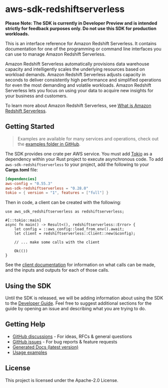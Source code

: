 # aws-sdk-redshiftserverless

**Please Note: The SDK is currently in Developer Preview and is intended strictly for
feedback purposes only. Do not use this SDK for production workloads.**

This is an interface reference for Amazon Redshift Serverless. It contains documentation for one of the programming or command line interfaces you can use to manage Amazon Redshift Serverless.

Amazon Redshift Serverless automatically provisions data warehouse capacity and intelligently scales the underlying resources based on workload demands. Amazon Redshift Serverless adjusts capacity in seconds to deliver consistently high performance and simplified operations for even the most demanding and volatile workloads. Amazon Redshift Serverless lets you focus on using your data to acquire new insights for your business and customers.

To learn more about Amazon Redshift Serverless, see [What is Amazon Redshift Serverless](https://docs.aws.amazon.com/redshift/latest/mgmt/serverless-whatis.html).

## Getting Started

> Examples are available for many services and operations, check out the
> [examples folder in GitHub](https://github.com/awslabs/aws-sdk-rust/tree/main/examples).

The SDK provides one crate per AWS service. You must add [Tokio](https://crates.io/crates/tokio)
as a dependency within your Rust project to execute asynchronous code. To add `aws-sdk-redshiftserverless` to
your project, add the following to your **Cargo.toml** file:

```toml
[dependencies]
aws-config = "0.55.3"
aws-sdk-redshiftserverless = "0.28.0"
tokio = { version = "1", features = ["full"] }
```

Then in code, a client can be created with the following:

```rust,no_run
use aws_sdk_redshiftserverless as redshiftserverless;

#[::tokio::main]
async fn main() -> Result<(), redshiftserverless::Error> {
    let config = ::aws_config::load_from_env().await;
    let client = redshiftserverless::Client::new(&config);

    // ... make some calls with the client

    Ok(())
}
```

See the [client documentation](https://docs.rs/aws-sdk-redshiftserverless/latest/aws_sdk_redshiftserverless/client/struct.Client.html)
for information on what calls can be made, and the inputs and outputs for each of those calls.

## Using the SDK

Until the SDK is released, we will be adding information about using the SDK to the
[Developer Guide](https://docs.aws.amazon.com/sdk-for-rust/latest/dg/welcome.html). Feel free to suggest
additional sections for the guide by opening an issue and describing what you are trying to do.

## Getting Help

* [GitHub discussions](https://github.com/awslabs/aws-sdk-rust/discussions) - For ideas, RFCs & general questions
* [GitHub issues](https://github.com/awslabs/aws-sdk-rust/issues/new/choose) - For bug reports & feature requests
* [Generated Docs (latest version)](https://awslabs.github.io/aws-sdk-rust/)
* [Usage examples](https://github.com/awslabs/aws-sdk-rust/tree/main/examples)

## License

This project is licensed under the Apache-2.0 License.

